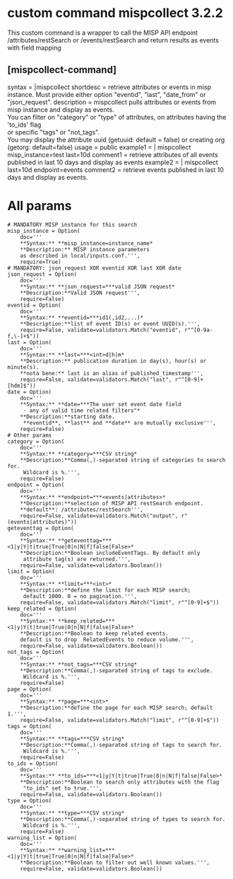 # custom command mispcollect 3.2.2

This custom command is a wrapper to call the MISP API endpoint /attributes/restSearch or /events/restSearch and return results as events with field mapping
## [mispcollect-command]
syntax = |mispcollect <mispcollect-options> 
shortdesc = retrieve attributes or events in misp instance. Must provide either option "eventid", "last", "date_from" or "json_request".
description = mispcollect pulls attributes or events from misp instance and display as events.\
  You can filter on "category" or "type" of attributes, on attributes having the 'to_ids' flag\
  or specific "tags" or "not_tags".\
  You may display the attribute uuid (getuuid: default = false) or creating org (getorg: default=false)
usage = public
example1 = | mispcollect misp_instance=test last=10d
comment1 = retrieve attributes of all events published in last 10 days and display as events
example2 = | mispcollect last=10d endpoint=events
comment2 = retrieve events published in last 10 days and display as events.

# All params
    # MANDATORY MISP instance for this search
    misp_instance = Option(
        doc='''
        **Syntax:** **misp_instance=instance_name*
        **Description:** MISP instance parameters
        as described in local/inputs.conf.''',
        require=True)
    # MANDATORY: json_request XOR eventid XOR last XOR date
    json_request = Option(
        doc='''
        **Syntax:** **json_request=***valid JSON request*
        **Description:**Valid JSON request''',
        require=False)
    eventid = Option(
        doc='''
        **Syntax:** **eventid=***id1(,id2,...)*
        **Description:**list of event ID(s) or event UUID(s).''',
        require=False, validate=validators.Match("eventid", r"^[0-9a-f,\-]+$"))
    last = Option(
        doc='''
        **Syntax:** **last=***<int>d|h|m*
        **Description:** publication duration in day(s), hour(s) or minute(s).
        **nota bene:** last is an alias of published_timestamp''',
        require=False, validate=validators.Match("last", r"^[0-9]+[hdm]$"))
    date = Option(
        doc='''
        **Syntax:** **date=***The user set event date field
         - any of valid time related filters"*
        **Description:**starting date.
         **eventid**, **last** and **date** are mutually exclusive''',
        require=False)
    # Other params
    category = Option(
        doc='''
        **Syntax:** **category=***CSV string*
        **Description:**Comma(,)-separated string of categories to search for.
         Wildcard is %.''',
        require=False)
    endpoint = Option(
        doc='''
        **Syntax:** **endpoint=***<events|attributes>*
        **Description:**selection of MISP API restSearch endpoint.
        **default**: /attributes/restSearch''',
        require=False, validate=validators.Match("output", r"(events|attributes)"))
    geteventtag = Option(
        doc='''
        **Syntax:** **geteventtag=***<1|y|Y|t|true|True|0|n|N|f|false|False>*
        **Description:**Boolean includeEventTags. By default only
         attribute tag(s) are returned.''',
        require=False, validate=validators.Boolean())
    limit = Option(
        doc='''
        **Syntax:** **limit=***<int>*
        **Description:**define the limit for each MISP search;
         default 1000. 0 = no pagination.''',
        require=False, validate=validators.Match("limit", r"^[0-9]+$"))
    keep_related = Option(
        doc='''
        **Syntax:** **keep_related=***<1|y|Y|t|true|True|0|n|N|f|false|False>*
        **Description:**Boolean to keep related events.
        default is to drop  RelatedEvents to reduce volume.''',
        require=False, validate=validators.Boolean())
    not_tags = Option(
        doc='''
        **Syntax:** **not_tags=***CSV string*
        **Description:**Comma(,)-separated string of tags to exclude.
         Wildcard is %.''',
        require=False)
    page = Option(
        doc='''
        **Syntax:** **page=***<int>*
        **Description:**define the page for each MISP search; default 1.''',
        require=False, validate=validators.Match("limit", r"^[0-9]+$"))
    tags = Option(
        doc='''
        **Syntax:** **tags=***CSV string*
        **Description:**Comma(,)-separated string of tags to search for.
         Wildcard is %.''',
        require=False)
    to_ids = Option(
        doc='''
        **Syntax:** **to_ids=***<1|y|Y|t|true|True|0|n|N|f|false|False>*
        **Description:**Boolean to search only attributes with the flag
         "to_ids" set to true.''',
        require=False, validate=validators.Boolean())
    type = Option(
        doc='''
        **Syntax:** **type=***CSV string*
        **Description:**Comma(,)-separated string of types to search for.
         Wildcard is %.''',
        require=False)
    warning_list = Option(
        doc='''
        **Syntax:** **warning_list=***<1|y|Y|t|true|True|0|n|N|f|false|False>*
        **Description:**Boolean to filter out well known values.''',
        require=False, validate=validators.Boolean())

